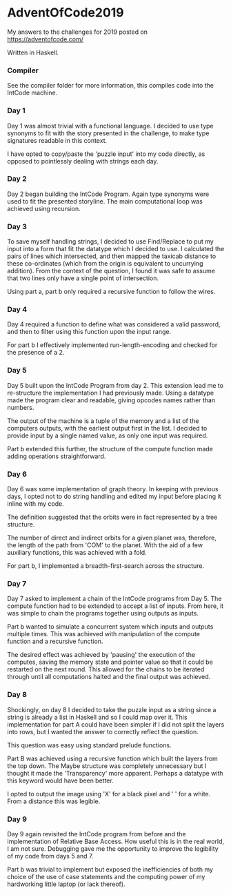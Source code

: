 # AdventOfCode2019

My answers to the challenges for 2019 posted on https://adventofcode.com/

Written in Haskell.

### Compiler

See the compiler folder for more information, this compiles code into the IntCode machine.

### Day 1

Day 1 was almost trivial with a functional language. I decided to use type synonyms to fit with the story presented in the challenge, to make type signatures readable in this context.

I have opted to copy/paste the 'puzzle input' into my code directly, as opposed to pointlessly dealing with strings each day.

### Day 2

Day 2 began building the IntCode Program. Again type synonyms were used to fit the presented storyline. The main computational loop was achieved using recursion. 

### Day 3

To save myself handling strings, I decided to use Find/Replace to put my input into a form that fit the datatype which I decided to use. I calculated the pairs of lines which intersected, and then mapped the taxicab distance to these co-ordinates (which from the origin is equivalent to uncurrying addition). From the context of the question, I found it was safe to assume that two lines only have a single point of intersection.

Using part a, part b only required a recursive function to follow the wires. 

### Day 4

Day 4 required a function to define what was considered a valid password, and then to filter using this function upon the input range.

For part b I effectively implemented run-length-encoding and checked for the presence of a 2.

### Day 5

Day 5 built upon the IntCode Program from day 2. This extension lead me to re-structure the implementation I had previously made. Using a datatype made the program clear and readable, giving opcodes names rather than numbers.

The output of the machine is a tuple of the memory and a list of the computers outputs, with the earliest output first in the list. I decided to provide input by a single named value, as only one input was required.

Part b extended this further, the structure of the compute function made adding operations straightforward.

### Day 6

Day 6 was some implementation of graph theory. In keeping with previous days, I opted not to do string handling and edited my input before placing it inline with my code.

The definition suggested that the orbits were in fact represented by a tree structure.

The number of direct and indirect orbits for a given planet was, therefore, the length of the path from 'COM' to the planet. With the aid of a few auxiliary functions, this was achieved with a fold.

For part b, I implemented a breadth-first-search across the structure. 

### Day 7

Day 7 asked to implement a chain of the IntCode programs from Day 5. The compute function had to be extended to accept a list of inputs. From here, it was simple to chain the programs together using outputs as inputs.

Part b wanted to simulate a concurrent system which inputs and outputs multiple times. This was achieved with manipulation of the compute function and a recursive function. 

The desired effect was achieved by 'pausing' the execution of the computes, saving the memory state and pointer value so that it could be restarted on the next round. This allowed for the chains to be iterated through until all computations halted and the final output was achieved.

### Day 8

Shockingly, on day 8 I decided to take the puzzle input as a string since a string is already a list in Haskell and so I could map over it. This implementation for part A could have been simpler if I did not split the layers into rows, but I wanted the answer to correctly reflect the question.

This question was easy using standard prelude functions.

Part B was achieved using a recursive function which built the layers from the top down. The Maybe structure was completely unnecessary but I thought it made the 'Transparency' more apparent. Perhaps a datatype with this keyword would have been better.

I opted to output the image using 'X' for a black pixel and ' ' for a white. From a distance this was legible.

### Day 9

Day 9 again revisited the IntCode program from before and the implementation of Relative Base Access. How useful this is in the real world, I am not sure. Debugging gave me the opportunity to improve the legibility of my code from days 5 and 7. 

Part b was trivial to implement but exposed the inefficiencies of both my choice of the use of case statements and the computing power of my hardworking little laptop (or lack thereof).
